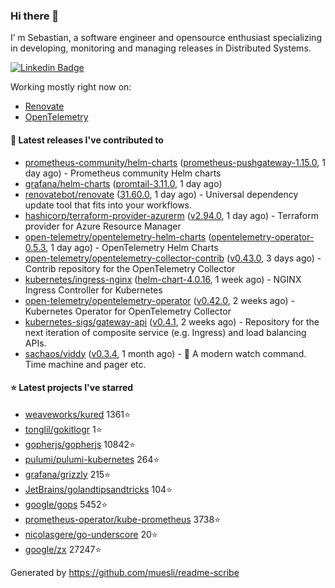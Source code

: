 ### Hi there 👋

I’ m Sebastian, a software engineer and opensource enthusiast specializing in developing, monitoring and managing releases in Distributed Systems.

[![Linkedin Badge](https://img.shields.io/badge/-LinkedIn-blue?style=flat&logo=Linkedin&logoColor=white&link=https://www.linkedin.com/in/sebastian-poxhofer/)](https://www.linkedin.com/in/sebastian-poxhofer/)

Working mostly right now on:
- [Renovate](https://github.com/renovatebot/renovate)
- [OpenTelemetry](https://github.com/open-telemetry)



#### 🚀 Latest releases I've contributed to

- [prometheus-community/helm-charts](https://github.com/prometheus-community/helm-charts) ([prometheus-pushgateway-1.15.0](https://github.com/prometheus-community/helm-charts/releases/tag/prometheus-pushgateway-1.15.0), 1 day ago) - Prometheus community Helm charts
- [grafana/helm-charts](https://github.com/grafana/helm-charts) ([promtail-3.11.0](https://github.com/grafana/helm-charts/releases/tag/promtail-3.11.0), 1 day ago)
- [renovatebot/renovate](https://github.com/renovatebot/renovate) ([31.60.0](https://github.com/renovatebot/renovate/releases/tag/31.60.0), 1 day ago) - Universal dependency update tool that fits into your workflows.
- [hashicorp/terraform-provider-azurerm](https://github.com/hashicorp/terraform-provider-azurerm) ([v2.94.0](https://github.com/hashicorp/terraform-provider-azurerm/releases/tag/v2.94.0), 1 day ago) - Terraform provider for Azure Resource Manager
- [open-telemetry/opentelemetry-helm-charts](https://github.com/open-telemetry/opentelemetry-helm-charts) ([opentelemetry-operator-0.5.3](https://github.com/open-telemetry/opentelemetry-helm-charts/releases/tag/opentelemetry-operator-0.5.3), 1 day ago) - OpenTelemetry Helm Charts
- [open-telemetry/opentelemetry-collector-contrib](https://github.com/open-telemetry/opentelemetry-collector-contrib) ([v0.43.0](https://github.com/open-telemetry/opentelemetry-collector-contrib/releases/tag/v0.43.0), 3 days ago) - Contrib repository for the OpenTelemetry Collector
- [kubernetes/ingress-nginx](https://github.com/kubernetes/ingress-nginx) ([helm-chart-4.0.16](https://github.com/kubernetes/ingress-nginx/releases/tag/helm-chart-4.0.16), 1 week ago) - NGINX Ingress Controller for Kubernetes
- [open-telemetry/opentelemetry-operator](https://github.com/open-telemetry/opentelemetry-operator) ([v0.42.0](https://github.com/open-telemetry/opentelemetry-operator/releases/tag/v0.42.0), 2 weeks ago) - Kubernetes Operator for OpenTelemetry Collector
- [kubernetes-sigs/gateway-api](https://github.com/kubernetes-sigs/gateway-api) ([v0.4.1](https://github.com/kubernetes-sigs/gateway-api/releases/tag/v0.4.1), 2 weeks ago) - Repository for the next iteration of composite service (e.g. Ingress) and load balancing APIs.
- [sachaos/viddy](https://github.com/sachaos/viddy) ([v0.3.4](https://github.com/sachaos/viddy/releases/tag/v0.3.4), 1 month ago) - 👀 A modern watch command. Time machine and pager etc.

#### ⭐ Latest projects I've starred

- [weaveworks/kured](https://github.com/weaveworks/kured}) 1361⭐
- [tonglil/gokitlogr](https://github.com/tonglil/gokitlogr}) 1⭐
- [gopherjs/gopherjs](https://github.com/gopherjs/gopherjs}) 10842⭐
- [pulumi/pulumi-kubernetes](https://github.com/pulumi/pulumi-kubernetes}) 264⭐
- [grafana/grizzly](https://github.com/grafana/grizzly}) 215⭐
- [JetBrains/golandtipsandtricks](https://github.com/JetBrains/golandtipsandtricks}) 104⭐
- [google/gops](https://github.com/google/gops}) 5452⭐
- [prometheus-operator/kube-prometheus](https://github.com/prometheus-operator/kube-prometheus}) 3738⭐
- [nicolasgere/go-underscore](https://github.com/nicolasgere/go-underscore}) 20⭐
- [google/zx](https://github.com/google/zx}) 27247⭐



Generated by https://github.com/muesli/readme-scribe
